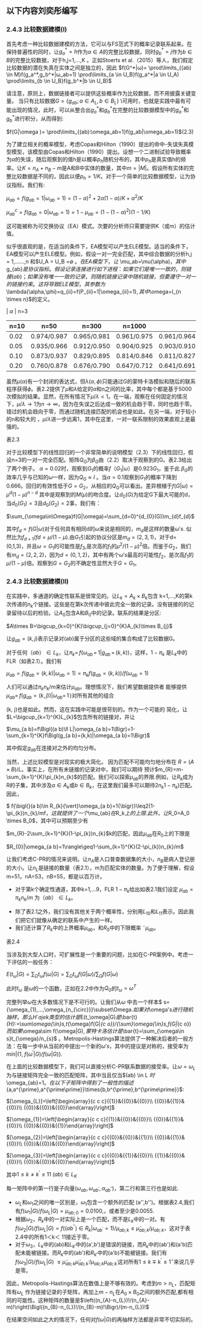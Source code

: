 ## 以下内容刘奕彤编写
### 2.4.3 比较数据建模(Ⅰ)

首先考虑一种比较数据建模的方法，它可以与FS范式下的概率记录联系起来。在保持普遍性的同时，让$g_a^*=h$作为$a \in A$的完整比较数据，同时$g_b^*=j$作为$b \in B$的完整比较数据，对于h,j=1,…,K 。正如Stoerts et al.（2015）等人，我们假定比较数据的潜在失真在实体之间是独立的，因此
$f(G^*|ω)= \prod\limits_{(ab) \in M}f(g_a^*,g_b^*|ω_ab=1) \prod\limits_{a \in U_B}f(g_a^*|a \in U_A) \prod\limits_{b \in U_B}f(g_b^*|b \in U_B)$

请注意，原则上，数据链接者可以提供这些概率作为比较数据，而不用披露关键变量。
当只有比较数据$G=\{g_{ab};a \in A_L,b \in B_L\}$ \\可用时，也就是实践中最有可能出现的情况，此时，可以从整合出$g_a^*$和$g_b^*$在完整的比较数据模型中的$g_a^*$和$g_b^*$进行积分，从而得到:

$f(G|\omega )= \prod\limits_{(ab):\omega_ab=1}f(g_ab|\omega_ab=1)$(2.3)

为了建立相关的概率模型，考虑Copas和Hilton（1990）提出的命中-失误失真模型模型，该模型由Copas和Hilton（1990）提出。设想一个二进制试验导致概率为$\alpha$的失误，随后观察到的值h是以概率$p_h$随机分布的，其中$p_h$是真实值h的频率。让$K=n_A +n_B-m$是A和B中实体的数量，其中$m=|M|$。假设所有实体的完整比较数据是不同的，因此以便$p_h=1/K$。对于一个简单的比较数据模型，让为协议指标。我们有:

$\mu_{ab}=f(g_{ab}=1|\omega_{ab}=1)=(1-\alpha)^2+2\alpha(1-\alpha)/K+\alpha^2/K$

$\mu_{ab}^c=f(g_{ab}=0|\omega_{ab}=1)=1-\mu_{ab}=(1-(1-\alpha)^2)(1-1/K)$

这可能被称为可交换协议（EA）模式。次要的分析师只需要提供K（或m）的估计值。

似乎很直观的是，在适当的条件下，EA模型可以产生ELE模型。适当的条件下，EA模型可以产生ELE模型。例如，假设一对一完全匹配，其中综合数据的分析h,j = 1,……,n 和$U_A = U_B =∅ $。在 EA 模型下，让$ \mu_ab=\mu(\alpha)$，其中$ g_{ab}$是协议指标。假设记录连接进行如下进程：如果它们是唯一一致的，则链接(ab)；如果没有唯一一致的记录，则随机链接记录中随机链接，但要遵守一对一的链接约束。这将导致ELE模型，其参数为$\lambda(\alpha,\phi)=q_{ii}=f(P_{ii}=1|\omega_{ii}=1)$, 其中$\omega=I_{n \times n}$的定义。

| $\alpha$ | n=3


| n=10 | n=50        | n=300       | n=1000      |             |             |
| ---- | ----------- | ----------- | ----------- | ----------- | ----------- |
| 0.02 | 0.974/0.987 | 0.965/0.981 | 0.961/0.975 | 0.961/0.964 | 0.960/0.962 |
| 0.05 | 0.935/0.966 | 0.912/0.950 | 0.904/0.925 | 0.903/0.910 | 0.903/0.907 |
| 0.10 | 0.873/0.937 | 0.829/0.895 | 0.814/0.846 | 0.811/0.827 | 0.810/0.824 |
| 0.20 | 0.760/0.878 | 0.676/0.790 | 0.647/0.712 | 0.641/0.691 | 0.640/0.688 |

虽然$\mu(\alpha)$有一个封闭的表达式，但$\lambda(\alpha,\phi)$只能通过G的蒙特卡洛模拟和随后的联系程序获得$\phi$。表2.2提供了$\mu$和$\lambda$给定的$\alpha$和n之间的比率，其中每个都是基于5000次模拟的结果。显然，在所有情况下$\mu /\lambda<1$。在一端，观察在任何固定的情况下，$\mu /\lambda→1$为$n\longrightarrow\infty$，因为在失误之后达成一致的机会趋于零，同时也趋于零。错过的机会趋向于零，而通过随机连接匹配的机会也是如此。在另一端，对于较小的n和较大的 ，$\mu /\lambda$进一步远离1，其中在这里，一对一联系限制的效果直观上是最强的。

表2.3

对于比较模型下的线性回归的一个非常简单的说明模型（2.3）下的线性回归，假设n=3的一对一完全匹配。矩阵$Q_G$为$\beta_G$由（2.2）取决于观察到的G。表2.3给出了两个例子。
$\alpha=0.02$时，观察到$G_1$的概率$f（G_1|\omega）$是0.923$G_1$，鉴于此
$\beta_G$的效率几乎与已知的$\omega$一样，因为$Q_G \approx I$ 。当$\alpha =0.1$观察到$G_1$的概率下降到0.666。回归的有效性低于$G=G_2$，从相应的$Q_G$可以看出。差异根植于$f(G|\omega)=\mu^{d}(1-\mu)^{n-d}$ 其中是观察到的$M(\mu)$的吻合度。让$d_0(G)$为给定G下最大可能的d，当$d_0(G_1)=3$且$d_0(G_2)=2$事，我们有：

$\sum_{\omega\in\Omega}f(G|\omega)=\sum_{d=0}^{d_{0}(G)}m_{d}f_{d}$

其中$f_d=f(G|\omega)$对于任何具有相同d的$\omega$来说是相同的，$m_d$是这样的数量$\omega's$. 似然比为$f_{d+1}/fd=\mu/(1-\mu)$.由$G_1$引起的协议分区是$m_d=(2,3,1)$，对于d=(0,1,3)，并且$\omega=G_1$的可能性是$f_3$,是次高的$f_1$的$\mu^2/(1-\mu)^2$倍。而鉴于$G_2$，我们有$m_d=(2,2,2)$，因为$d=(0,1,2)$，其中有两个$\omega's$最高的可能性$f_2$，是次高$f_1$的$\mu/(1-\mu)$倍。观察到$G=G_2$的不确定性显然大于$G=G_1$。

### 2.4.3 比较数据建模(Ⅱ)

在实践中，多通道的确定性联系是很常见的。让$L_k = A_k\times B_k$包含
k=1,…,K的第k次传递的$n_k$个链接。这些是在第k次传递中彼此完全一致的记录。没有链接的的记录留待以后的检验。让$A_0$包含A和$B_0$中的记录。联系的结果是分区:

$A\times B=\bigcup_{k=0}^{K}\bigcup_{j=0}^{K}A_{k}\times B_{j}$

让$g_{ab} = (k, j)$表示记录对(ab)属于分区的这些域的集合构成了比较数据G。

对于任何$（ab）\in  L_k$，让$\pi_{k}=\,f\bigl(\omega_{a b}\,=\,1\vert g_{a b}\,=\,(k,k)\bigr)$，这样，$1-\pi_{k}$   是$L_k$中的FLR（如表2.1）。我们有

$\mu_{a b}=f{\big(}g_{a b}=(k,k)|\omega_{a b}=1{\big)}=\pi_{k}f{\big(}g_{a b}=(k,k){\big)}/f(\omega_{a b}=1)$

人们可以通过$\pi_k n_k/m$来估计$\mu_{ab}$。理想情况下，我们希望数据提供者
能够提供$\mu_{a b}=\,f\bigl(g_{a b}=(k,j)\bigr)\bigl\vert\omega_{a b}=\,1\,\bigr)$对所有其他的组合

(k, j)也是如此。然而，这在实践中可能是很苛刻的。作为一个可能的
简化，让$L=\bigcup_{k=1}^{K}L_{k}$包含所有的链接对，并让

$\mu_{a b}=f\Bigl((a b)\ll L|\omega_{a b}=1\Bigr)=1-\sum_{k=1}^{K}f\Bigl(g_{a b}=(k,k)|\omega_{a b}=1\Bigr)$

其中假定$g_{ab}$在连接对之外的均匀分布。

当然，上述比较模型是对现实的极大简化。
因为匹配不可能均匀地分布在
$R = (A\times B) / L$。事实上，在所有未链接的记录对中，我们可以期待
预计$m_{R}=m-\sum_{k=1}^{K}\pi_{k}n_{k}$的匹配。我们可以探索$\mu_{ab}$的界限.例如，让$R_k$成为R的子集，其中涉及$a \in A_k$或$b \in B_k$，在这里我们最多可以期待$2n_{k} 1-\pi_{k})$匹配。因此，

$ f{\bigl(}(a b)\in R_{k}{\vert}\omega_{a b}=1{\bigr)}\leq2(1-\pi_{k})n_{k}/mf$，这就提供了一个$\mu_{ab}$在$R_k$上的上限.此外，让$R_0=A_0 \times B_0$，其中可以预期至少有

$m_{R}-2\sum_{k=1}^{K}(1-\pi_{k})n_{k}$k的匹配，因此$\mu_{ab}$在$R_0$上的下限是

$R_{0}|\omega_{a b}=1\rangle\geq1-\sum_{k=1}^{K}(2-\pi_{k})n_{k}/m$

让我们考虑C-PR的情况来说明。让$n_A$是人口普查数据集的大小，$n_B$是病人登记册的大小。让$n_L$是链接的数量（表2.1），m为匹配实体的数量。为了便于理解，假设m=51，nA=53，nB=55，都是以百万计。

* 对于第k个确定性通道，其中k=1,…9，FLR $1 -\pi_k$给出如表2.1我们设定  $\mu_{ab} = \pi_k n_k/m$ 为$（ab）\in  L_k$。

- 除了表2.1之外，我们没有其他关于两个概率性，分别用$L_10$和$L_11$表示。因此我们把它们就像从确定的联系中产生的一样。
- 我们还计算了$R_k$中的上界概率$\mu_{ab}$，和$R_0$中的下限概率 ˜$\mu_{ab}$。

表2.4

当涉及到大型人口时，可扩展性是一个重要的问题，比如在C-PR案例中。考虑一下评估的一般任务：

$E(t_{\omega}|G)=\sum_{\Omega}t_{\omega}f(\omega|G)=\sum_{\Omega}t_{\omega}f(G|\omega)/\sum_{\Omega}f(G|\omega)$

此时$t_\omega$ 是$\omega$的一个函数，正如在2.2中作为$Q_G$的$t_\omega=\omega^T$

完整列举$\omega$在大多数情况下是不可行的。让我们从$\omega$
中去一个样本$ s=\{\omega_{1},...,\omega_{n_{\circ}}\}\subset\Omega$.如果对$\omega's$进行随机抽样，那么H´ajek类型的估计是$E(t_\omega|G)$是$\bar{t}_{H}:=\sum\omega{\in}s\,t_{\omega}f(G|_{c o})/{\sum}\omega{\in}s\,f(G|_{c o})$而如果$\omega\sim f(\omega|G)$,蒙特卡洛估计是$\bar{t}=\sum_{\omega\in s}t_{\omega}/n_{s}$ 。Metropolis-Hastings算法提供了一种解决后者的一般方法：在每一步中从当前的中提出一个新的$\omega's$，其中的提议是对称的，接受率为$min|\{1,\;f(\omega^{\prime}|G)/f(\omega|G)\}.$

在上面的比较数据模型下，我们可以直接分析C-PR联系数据的接受率。让$\omega=\omega_L$ 为与链接矩阵完全一致的匹配矩阵，其中当且仅当$(ab) \in L $时$\omega_{ab}=1$。在以下子矩阵中得到了一般性的描述$\{a,a^{\prime},a^{\prime\prime}\}\times\{b,b^{\prime},b^{\prime\prime}\}$:

$[\omega_{L}]=\left[\begin{array}{c c c}{{1}}&{{0}}&{{0}}\\ {{0}}&{{1}}&{{0}}\\ {{0}}&{{0}}&{{0}}\end{array}\right]$

$[\omega_{1}]=\left[\begin{array}{c c c}{{1}}&{{0}}&{{0}}\\ {{0}}&{{1}}&{{0}}\\ {{0}}&{{0}}&{{1}}\end{array}\right]$

$[\omega_{2}]=\left[\begin{array}{c c c}{{0}}&{{0}}&{{1}}\\ {{0}}&{{1}}&{{0}}\\ {{0}}&{{0}}&{{0}}\end{array}\right]$

$[\omega_{3}]=\left[\begin{array}{c c c}{{0}}&{{1}}&{{0}}\\ {{1}}&{{0}}&{{0}}\\ {{0}}&{{0}}&{{0}}\end{array}\right]$

其中$1\leq k\neq k^{\prime}\leq11$ $(ab) \in L_K$

每一矩阵中的第一行是子向量$(\omega_{a b},\omega_{a b^{\prime}},\alpha_{a b^{\prime\prime}})$，第二行和第三行也是如此.

* $\omega_L$和$\omega_1$之间的唯一区别是，$\omega_1$包含一个额外的匹配 (a'',b'')。根据表2.4,我们有$f(\omega_{1}|G)/f(\omega_{L}|G)=\mu_{a b;0}=0.0100,$，或者至少是0.0055.
* 根据$\omega_2$，$R_k$中的一对实际上是一个匹配，而不是$L_k$中的一对。有$f(\omega_{2}|G)/f(\omega_{L}|G)=f{\big(}(a b^{\prime\prime})\in R_{k}|\omega_{a b^{\prime}}=1{\big)}/\mu_{a b;k}\leq{\tilde{\mu}}_{a b;k}/\mu_{a b;k}$，这对于表2.4中的所有1＜k＜ 11接近于零。
* 对于$\omega_3$，$L_k$中的(ab)和$L_{k'}$中的(a',b')是错误的链接，而$R_k$中的(ab')和(a'b)匹配未能被链接。而$R_k$中的(ab')和$R_{k'}$中的(a'b)不能被链接。我们有$f(\omega_{3}|G)/f(\omega_{L}|G)\ \leq\tilde{\mu}_{a b;k}\tilde{\mu}_{a b;k^{\prime}}/\mu_{a b;k}\mu_{a b;k^{\prime}}$这对所有$1\leq k\mp k^{\prime}\leq1^{\circ}$来说几乎是零。

因此，Metropolis-Hastings算法在数值上是不够有效的。考虑到$m>n_L$，匹配矩阵有$\omega_L$ 作为链接记录的子矩阵，再加上$m-n_L$在$A_0 \times B_0$之间的额外匹配,都有相同的可能性。这种矩阵的数量是$\left((n_{A}-n_{L})!/(n_{A}-m)!\right)\Bigl((n_{B}-n_{L})!/(n_{B}-m)!\Bigr)/(m-n_{L})!$

在结果空间如此之大的情况下，任何对$f(\omega|G)$的再抽样方法都是非常不切实际的。


